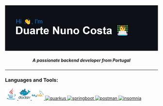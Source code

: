 ![Header](https://raw.githubusercontent.com/duartenunocosta/duartenunocosta/main/header.png)
<h5 align="center">A passionate backend developer from Portugal</h5>
<hr>

<h3 align="left">Languages and Tools:</h3>
<p align="left"> 
<a href="https://www.java.com" target="_blank" rel="noreferrer"> <img src="https://raw.githubusercontent.com/devicons/devicon/master/icons/java/java-original.svg" alt="java" width="40" height="40"/> </a> 
<a href="https://www.docker.com/" target="_blank" rel="noreferrer"> <img src="https://raw.githubusercontent.com/devicons/devicon/master/icons/docker/docker-original-wordmark.svg" alt="docker" width="40" height="40"/> </a> <a href="https://www.mysql.com/" target="_blank" rel="noreferrer"> <img src="https://raw.githubusercontent.com/devicons/devicon/master/icons/mysql/mysql-original-wordmark.svg" alt="mysql" width="40" height="40"/> </a>
<a href="https://quarkus.io/" target="_blank" rel="noreferrer"> <img src="https://seeklogo.com/images/Q/quarkus-logo-C9F006782E-seeklogo.com.png" alt="quarkus" width="40" height="40"/> </a>
  <a href="https://spring.io/projects/spring-boot" target="_blank" rel="noreferrer"> <img src="https://www.clipartmax.com/png/small/117-1171017_spring-logo-spring-framework-logo.png" alt="springboot" width="40" height="40"/> </a>
<a href="https://www.postman.com/" target="_blank" rel="noreferrer"> <img src="https://seeklogo.com/images/P/postman-logo-0087CA0D15-seeklogo.com.png" alt="postman" width="40" height="40"/> </a>
<a href="https://insomnia.rest/" target="_blank" rel="noreferrer"> <img src="https://seeklogo.com/images/I/insomnia-logo-A35E09EB19-seeklogo.com.png" alt="insomnia" width="40" height="40"/> </a>
</p>


